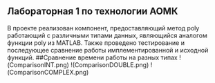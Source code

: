 ## Лабораторная 1 по технологии АОМК
В проекте реализован компонент, предоставляющий метод poly работающий с различными типами данных, являющийся аналогом функции poly из MATLAB.
Также проведено тестирование и последующее сравнение работы имплементированной и исходной функций.
##Сравнение времени работы на разных типах
!(ComparisonINT.png)
!(ComparisonDOUBLE.png)
!(ComparisonCOMPLEX.png)
